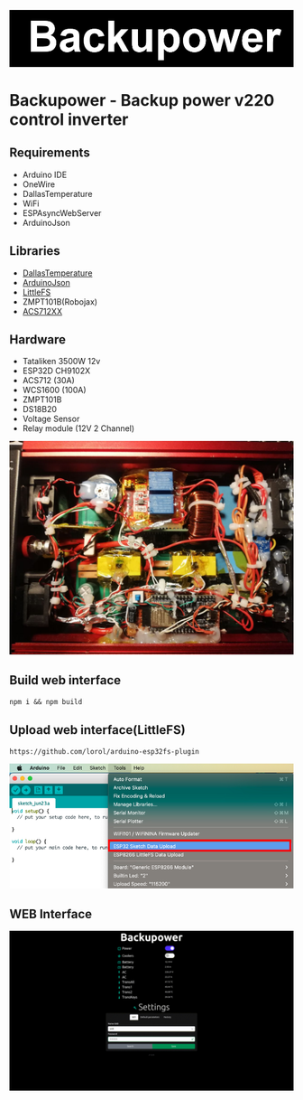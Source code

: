 ![header](https://github.com/martinjack/backupower/blob/master/doc/logo.png)

# Backupower - Backup power v220 control inverter

## Requirements
* Arduino IDE
* OneWire
* DallasTemperature
* WiFi
* ESPAsyncWebServer
* ArduinoJson

## Libraries
* [DallasTemperature](https://github.com/milesburton/Arduino-Temperature-Control-Library)
* [ArduinoJson](https://github.com/bblanchon/ArduinoJson)
* [LittleFS](https://github.com/littlefs-project/littlefs)
* ZMPT101B(Robojax)
* [ACS712XX](https://github.com/ElectroRush4u/ACS712)

## Hardware
* Tataliken 3500W 12v
* ESP32D CH9102X
* ACS712 (30A)
* WCS1600 (100A)
* ZMPT101B
* DS18B20
* Voltage Sensor
* Relay module (12V 2 Channel)

![hardware](https://github.com/martinjack/backupower/blob/master/doc/hardware.jpg)

## Build web interface
```ssh
npm i && npm build
```

## Upload web interface(LittleFS)
```text
https://github.com/lorol/arduino-esp32fs-plugin
```
![upload_webinterface](https://github.com/martinjack/backupower/blob/master/doc/upload_webinterface.png)

## WEB Interface
![interface](https://github.com/martinjack/backupower/blob/master/doc/interface.gif)